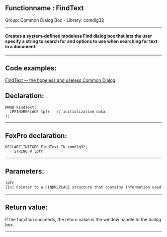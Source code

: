 <link rel="stylesheet" type="text/css" href="../../css/win32api.css">  
<link rel="stylesheet" href="https://cdnjs.cloudflare.com/ajax/libs/font-awesome/4.7.0/css/font-awesome.min.css">

## Functionname : FindText
Group: Common Dialog Box - Library: comdlg32    
***  


#### Creates a system-defined modeless Find dialog box that lets the user specify a string to search for and options to use when searching for text in a document.
***  


## Code examples:
[FindText -- the hopeless and useless Common Dialog](../../samples/sample_160.md)  

## Declaration:
```foxpro  
HWND FindText(
  LPFINDREPLACE lpfr   // initialization data
);  
```  
***  


## FoxPro declaration:
```foxpro  
DECLARE INTEGER FindText IN comdlg32;
	STRING @ lpfr  
```  
***  


## Parameters:
```txt  
lpfr
[in] Pointer to a FINDREPLACE structure that contains information used to initialize the dialog box.  
```  
***  


## Return value:
If the function succeeds, the return value is the window handle to the dialog box.  
***  

